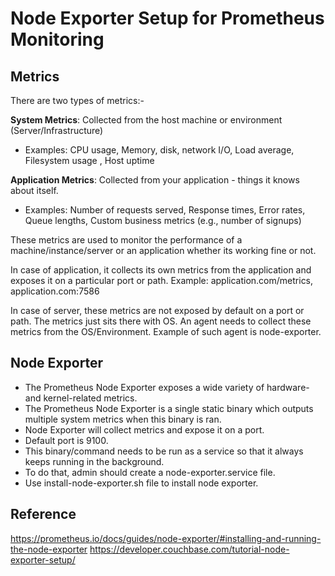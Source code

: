 # Node Exporter Setup for Prometheus Monitoring

## Metrics 
There are two types of metrics:-

**System Metrics**: Collected from the host machine or environment (Server/Infrastructure)
- Examples: CPU usage, Memory, disk, network I/O, Load average, Filesystem usage , Host uptime 

**Application Metrics**: Collected from your application - things it knows about itself.
- Examples: Number of requests served, Response times, Error rates, Queue lengths, Custom business metrics (e.g., number of signups) 

These metrics are used to monitor the performance of a machine/instance/server or an application whether its working fine or not. 

In case of application, it collects its own metrics from the application and exposes it on a particular port or path. 
Example: application.com/metrics, application.com:7586


In case of server, these metrics are not exposed by default on a port or path. The metrics just sits there with OS. An agent needs to collect these metrics from the OS/Environment. 
Example of such agent is node-exporter. 


## Node Exporter 
- The Prometheus Node Exporter exposes a wide variety of hardware- and kernel-related metrics. 
- The Prometheus Node Exporter is a single static binary which outputs multiple system metrics when this binary is ran. 
- Node Exporter will collect metrics and expose it on a port. 
- Default port is 9100.
- This binary/command needs to be run as a service so that it always keeps running in the background. 
- To do that, admin should create a node-exporter.service file.
- Use install-node-exporter.sh file to install node exporter. 

## Reference
https://prometheus.io/docs/guides/node-exporter/#installing-and-running-the-node-exporter 
https://developer.couchbase.com/tutorial-node-exporter-setup/
